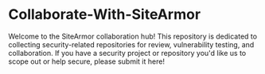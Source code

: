 # Collaborate-With-SiteArmor
Welcome to the SiteArmor collaboration hub! This repository is dedicated to collecting security-related repositories for review, vulnerability testing, and collaboration. If you have a security project or repository you'd like us to scope out or help secure, please submit it here!
